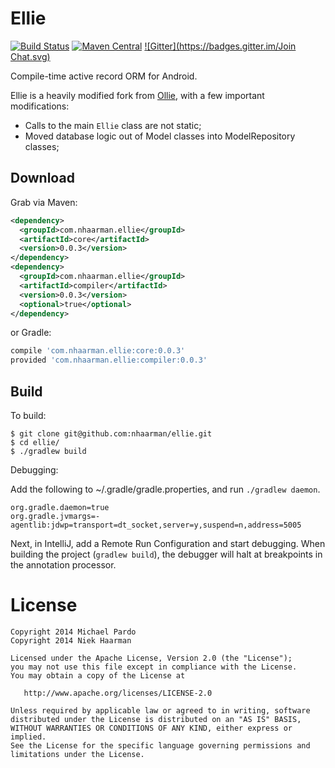Ellie
=====
[![Build Status](https://travis-ci.org/nhaarman/ellie.svg?branch=0.0.3)](https://travis-ci.org/nhaarman/ellie)
[![Maven Central](https://maven-badges.herokuapp.com/maven-central/com.nhaarman.ellie/core/badge.svg)](https://maven-badges.herokuapp.com/maven-central/com.nhaarman.ellie/core)
[![Gitter](https://badges.gitter.im/Join Chat.svg)](https://gitter.im/nhaarman/ellie?utm_source=badge&utm_medium=badge&utm_campaign=pr-badge&utm_content=badge)

Compile-time active record ORM for Android.

Ellie is a heavily modified fork from [Ollie](https://github.com/pardom/ollie), with a few important modifications:

 - Calls to the main `Ellie` class are not static;
 - Moved database logic out of Model classes into ModelRepository classes;

Download
--------

Grab via Maven:

```xml
<dependency>
  <groupId>com.nhaarman.ellie</groupId>
  <artifactId>core</artifactId>
  <version>0.0.3</version>
</dependency>
<dependency>
  <groupId>com.nhaarman.ellie</groupId>
  <artifactId>compiler</artifactId>
  <version>0.0.3</version>
  <optional>true</optional>
</dependency>
```

or Gradle:

```groovy
compile 'com.nhaarman.ellie:core:0.0.3'
provided 'com.nhaarman.ellie:compiler:0.0.3'
```

Build
-----

To build:

```
$ git clone git@github.com:nhaarman/ellie.git
$ cd ellie/
$ ./gradlew build
```

Debugging:

Add the following to ~/.gradle/gradle.properties, and run `./gradlew daemon`.

```
org.gradle.daemon=true
org.gradle.jvmargs=-agentlib:jdwp=transport=dt_socket,server=y,suspend=n,address=5005
```

Next, in IntelliJ, add a Remote Run Configuration and start debugging. When building the project (`gradlew build`), the debugger will halt at breakpoints in the annotation
processor.

License
=======

    Copyright 2014 Michael Pardo
    Copyright 2014 Niek Haarman

    Licensed under the Apache License, Version 2.0 (the "License");
    you may not use this file except in compliance with the License.
    You may obtain a copy of the License at

       http://www.apache.org/licenses/LICENSE-2.0

    Unless required by applicable law or agreed to in writing, software
    distributed under the License is distributed on an "AS IS" BASIS,
    WITHOUT WARRANTIES OR CONDITIONS OF ANY KIND, either express or implied.
    See the License for the specific language governing permissions and
    limitations under the License.
